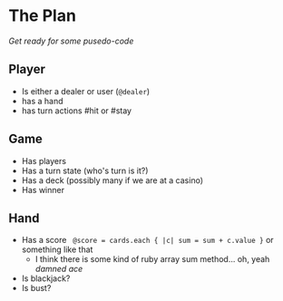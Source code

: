 # The Plan #
*Get ready for some pusedo-code*

## Player
* Is either a dealer or user (` @dealer `)
* has a hand
* has turn actions #hit or #stay

## Game
* Has players
* Has a turn state (who's turn is it?)
* Has a deck (possibly many if we are at a casino)
* Has winner

## Hand
* Has a score ` @score = cards.each { |c| sum = sum + c.value }` or something like that
  * I think there is some kind of ruby array sum method... oh, yeah *damned ace*
* Is blackjack?
* Is bust?
